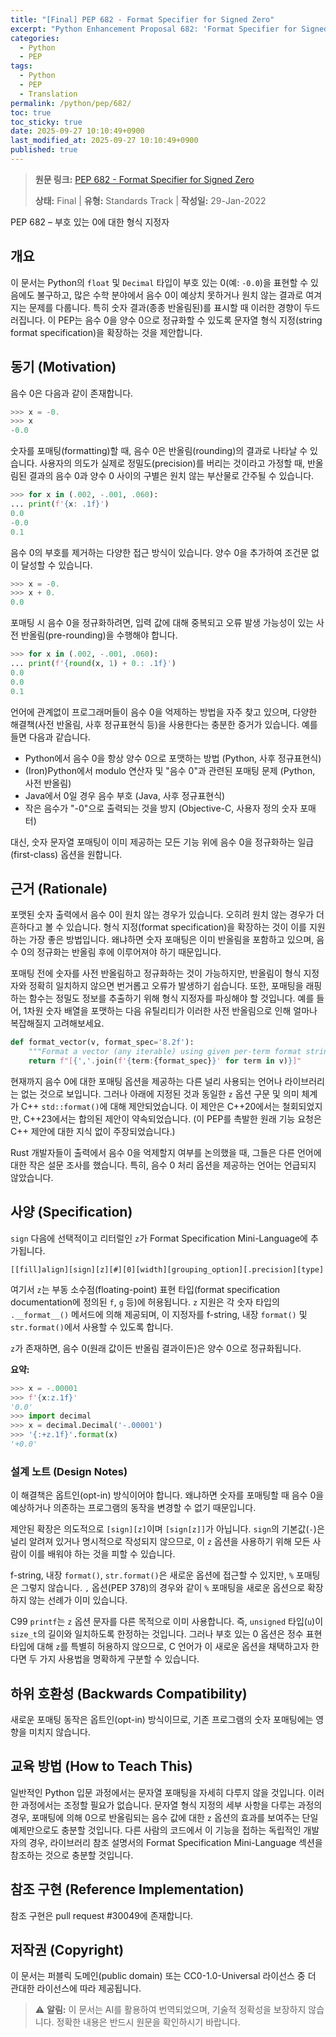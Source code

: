 ```yaml
---
title: "[Final] PEP 682 - Format Specifier for Signed Zero"
excerpt: "Python Enhancement Proposal 682: 'Format Specifier for Signed Zero'에 대한 한국어 번역입니다."
categories:
  - Python
  - PEP
tags:
  - Python
  - PEP
  - Translation
permalink: /python/pep/682/
toc: true
toc_sticky: true
date: 2025-09-27 10:10:49+0900
last_modified_at: 2025-09-27 10:10:49+0900
published: true
---
```

> **원문 링크:** [PEP 682 - Format Specifier for Signed Zero](https://peps.python.org/pep-0682/)
>
> **상태:** Final | **유형:** Standards Track | **작성일:** 29-Jan-2022

PEP 682 – 부호 있는 0에 대한 형식 지정자

## 개요
이 문서는 Python의 `float` 및 `Decimal` 타입이 부호 있는 0(예: `-0.0`)을 표현할 수 있음에도 불구하고, 많은 수학 분야에서 음수 0이 예상치 못하거나 원치 않는 결과로 여겨지는 문제를 다룹니다. 특히 숫자 결과(종종 반올림된)를 표시할 때 이러한 경향이 두드러집니다. 이 PEP는 음수 0을 양수 0으로 정규화할 수 있도록 문자열 형식 지정(string format specification)을 확장하는 것을 제안합니다.

## 동기 (Motivation)
음수 0은 다음과 같이 존재합니다.
```python
>>> x = -0.
>>> x
-0.0
```
숫자를 포매팅(formatting)할 때, 음수 0은 반올림(rounding)의 결과로 나타날 수 있습니다. 사용자의 의도가 실제로 정밀도(precision)를 버리는 것이라고 가정할 때, 반올림된 결과의 음수 0과 양수 0 사이의 구별은 원치 않는 부산물로 간주될 수 있습니다.
```python
>>> for x in (.002, -.001, .060):
... print(f'{x: .1f}')
0.0
-0.0
0.1
```
음수 0의 부호를 제거하는 다양한 접근 방식이 있습니다. 양수 0을 추가하여 조건문 없이 달성할 수 있습니다.
```python
>>> x = -0.
>>> x + 0.
0.0
```
포매팅 시 음수 0을 정규화하려면, 입력 값에 대해 중복되고 오류 발생 가능성이 있는 사전 반올림(pre-rounding)을 수행해야 합니다.
```python
>>> for x in (.002, -.001, .060):
... print(f'{round(x, 1) + 0.: .1f}')
0.0
0.0
0.1
```
언어에 관계없이 프로그래머들이 음수 0을 억제하는 방법을 자주 찾고 있으며, 다양한 해결책(사전 반올림, 사후 정규표현식 등)을 사용한다는 충분한 증거가 있습니다. 예를 들면 다음과 같습니다.
* Python에서 음수 0을 항상 양수 0으로 포맷하는 방법 (Python, 사후 정규표현식)
* (Iron)Python에서 modulo 연산자 및 "음수 0"과 관련된 포매팅 문제 (Python, 사전 반올림)
* Java에서 0일 경우 음수 부호 (Java, 사후 정규표현식)
* 작은 음수가 "-0"으로 출력되는 것을 방지 (Objective-C, 사용자 정의 숫자 포매터)

대신, 숫자 문자열 포매팅이 이미 제공하는 모든 기능 위에 음수 0을 정규화하는 일급(first-class) 옵션을 원합니다.

## 근거 (Rationale)
포맷된 숫자 출력에서 음수 0이 원치 않는 경우가 있습니다. 오히려 원치 않는 경우가 더 흔하다고 볼 수 있습니다. 형식 지정(format specification)을 확장하는 것이 이를 지원하는 가장 좋은 방법입니다. 왜냐하면 숫자 포매팅은 이미 반올림을 포함하고 있으며, 음수 0의 정규화는 반올림 후에 이루어져야 하기 때문입니다.

포매팅 전에 숫자를 사전 반올림하고 정규화하는 것이 가능하지만, 반올림이 형식 지정자와 정확히 일치하지 않으면 번거롭고 오류가 발생하기 쉽습니다. 또한, 포매팅을 래핑하는 함수는 정밀도 정보를 추출하기 위해 형식 지정자를 파싱해야 할 것입니다. 예를 들어, 1차원 숫자 배열을 포맷하는 다음 유틸리티가 이러한 사전 반올림으로 인해 얼마나 복잡해질지 고려해보세요.
```python
def format_vector(v, format_spec='8.2f'):
    """Format a vector (any iterable) using given per-term format string."""
    return f"[{','.join(f'{term:{format_spec}}' for term in v)}]"
```
현재까지 음수 0에 대한 포매팅 옵션을 제공하는 다른 널리 사용되는 언어나 라이브러리는 없는 것으로 보입니다. 그러나 아래에 지정된 것과 동일한 `z` 옵션 구문 및 의미 체계가 C++ `std::format()`에 대해 제안되었습니다. 이 제안은 C++20에서는 철회되었지만, C++23에서는 합의된 제안이 약속되었습니다. (이 PEP를 촉발한 원래 기능 요청은 C++ 제안에 대한 지식 없이 주장되었습니다.)

Rust 개발자들이 출력에서 음수 0을 억제할지 여부를 논의했을 때, 그들은 다른 언어에 대한 작은 설문 조사를 했습니다. 특히, 음수 0 처리 옵션을 제공하는 언어는 언급되지 않았습니다.

## 사양 (Specification)
`sign` 다음에 선택적이고 리터럴인 `z`가 Format Specification Mini-Language에 추가됩니다.
```
[[fill]align][sign][z][#][0][width][grouping_option][.precision][type]
```
여기서 `z`는 부동 소수점(floating-point) 표현 타입(format specification documentation에 정의된 `f`, `g` 등)에 허용됩니다. `z` 지원은 각 숫자 타입의 `.__format__()` 메서드에 의해 제공되며, 이 지정자를 f-string, 내장 `format()` 및 `str.format()`에서 사용할 수 있도록 합니다.

`z`가 존재하면, 음수 0(원래 값이든 반올림 결과이든)은 양수 0으로 정규화됩니다.

**요약:**
```python
>>> x = -.00001
>>> f'{x:z.1f}'
'0.0'
>>> import decimal
>>> x = decimal.Decimal('-.00001')
>>> '{:+z.1f}'.format(x)
'+0.0'
```

### 설계 노트 (Design Notes)
이 해결책은 옵트인(opt-in) 방식이어야 합니다. 왜냐하면 숫자를 포매팅할 때 음수 0을 예상하거나 의존하는 프로그램의 동작을 변경할 수 없기 때문입니다.

제안된 확장은 의도적으로 `[sign][z]`이며 `[sign[z]]`가 아닙니다. `sign`의 기본값(`-`)은 널리 알려져 있거나 명시적으로 작성되지 않으므로, 이 `z` 옵션을 사용하기 위해 모든 사람이 이를 배워야 하는 것을 피할 수 있습니다.

f-string, 내장 `format()`, `str.format()`은 새로운 옵션에 접근할 수 있지만, `%` 포매팅은 그렇지 않습니다. `,` 옵션(PEP 378)의 경우와 같이 `%` 포매팅을 새로운 옵션으로 확장하지 않는 선례가 이미 있습니다.

C99 `printf`는 `z` 옵션 문자를 다른 목적으로 이미 사용합니다. 즉, `unsigned` 타입(`u`)이 `size_t`의 길이와 일치하도록 한정하는 것입니다. 그러나 부호 있는 0 옵션은 정수 표현 타입에 대해 `z`를 특별히 허용하지 않으므로, C 언어가 이 새로운 옵션을 채택하고자 한다면 두 가지 사용법을 명확하게 구분할 수 있습니다.

## 하위 호환성 (Backwards Compatibility)
새로운 포매팅 동작은 옵트인(opt-in) 방식이므로, 기존 프로그램의 숫자 포매팅에는 영향을 미치지 않습니다.

## 교육 방법 (How to Teach This)
일반적인 Python 입문 과정에서는 문자열 포매팅을 자세히 다루지 않을 것입니다. 이러한 과정에서는 조정할 필요가 없습니다. 문자열 형식 지정의 세부 사항을 다루는 과정의 경우, 포매팅에 의해 0으로 반올림되는 음수 값에 대한 `z` 옵션의 효과를 보여주는 단일 예제만으로도 충분할 것입니다. 다른 사람의 코드에서 이 기능을 접하는 독립적인 개발자의 경우, 라이브러리 참조 설명서의 Format Specification Mini-Language 섹션을 참조하는 것으로 충분할 것입니다.

## 참조 구현 (Reference Implementation)
참조 구현은 pull request #30049에 존재합니다.

## 저작권 (Copyright)
이 문서는 퍼블릭 도메인(public domain) 또는 CC0-1.0-Universal 라이선스 중 더 관대한 라이선스에 따라 제공됩니다.

> ⚠️ **알림:** 이 문서는 AI를 활용하여 번역되었으며, 기술적 정확성을 보장하지 않습니다. 정확한 내용은 반드시 원문을 확인하시기 바랍니다.